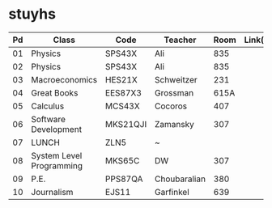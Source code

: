 # stuyhs

Pd | Class | Code | Teacher | Room | Link(s) 
--- | --- | --- | --- | --- | ---
01 | Physics | SPS43X | Ali | 835 | | 
02 | Physics | SPS43X | Ali | 835 | | 
03 | Macroeconomics | HES21X | Schweitzer | 231 | |
04 | Great Books | EES87X3 | Grossman | 615A | | 
05 | Calculus | MCS43X | Cocoros | 407 | | 
06 | Software Development | MKS21QJI | Zamansky | 307 | |
07 | LUNCH | ZLN5 | ~ | | |
08 | System Level Programming | MKS65C | DW | 307 | | 
09 | P.E. | PPS87QA | Choubaralian | 380
10 | Journalism | EJS11 | Garfinkel | 639
